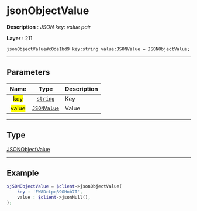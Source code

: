 # jsonObjectValue

**Description** : *JSON key: value pair*

**Layer** : 211

```tl
jsonObjectValue#c0de1bd9 key:string value:JSONValue = JSONObjectValue;
```

---

## Parameters

| Name | Type | Description |
| :---: | :---: | :--- |
| <mark>key</mark> | [`string`](type/string) | Key |
| <mark>value</mark> | [`JSONValue`](type/JSONValue) | Value |

---

## Type

[JSONObjectValue](type/JSONObjectValue)

---

## Example

```php
$jSONObjectValue = $client->jsonObjectValue(
	key : 'FW8DcLpqB9OHob7I',
	value : $client->jsonNull(),
);
```